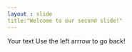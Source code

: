 ```yaml
---
layout : slide
title:"Welcome to our second slide!"
---
```

Your text
Use the left arrrow to go back!
